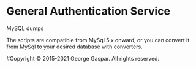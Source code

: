 # General Authentication Service
MySQL dumps

The scripts are compatible from MySql 5.x onward, or you can convert it from MySql to your desired database with converters.

#Copyright © 2015-2021 George Gaspar. All rights reserved.
